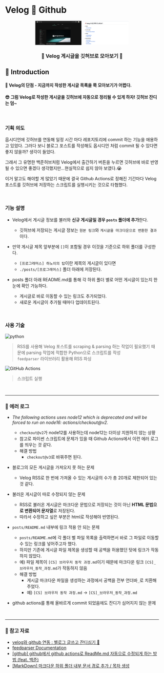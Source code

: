 # Velog 🔁 Github

<p align="center">
  <img src="./assets/velog_capture.png" align="center" width="30%"> 
  <img src="./assets/github_capture.png" align="center" width="30%"> 
</p>

<h3 align=center>🌱 Velog 게시글을 깃허브로 모아보기 🌱</h3>

## 👋 Introduction
<h4> 🥲 Velog의 단점 - 지금까지 작성한 게시글 목록을 쭉 모아보기가 어렵다. </h4>

<h4> 😎 그럼 Velog로 작성한 게시글을 깃허브에 자동으로 정리될 수 있게 하자! 깃허브 잔디는 덤~ </h4>

<br>

### 기획 의도
옵시디언에 깃허브를 연동해 일정 시간 마다 레포지토리에 commit 하는 기능을 애용하고 있었다. 그러다 보니 블로그 포스트를 작성해도 옵시디언 처럼 commit 될 수 있다면 좋지 않을까? 생각이 들었다. 

그래서 그 유명한 백준허브처럼 Velog에서 출간하기 버튼을 누르면 깃허브에 바로 반영될 수 있으면 좋겠다 생각했지만...현실적으로 쉽지 않아 보였다.😭 

이거 말고도 해야할 게 많았기 때문에 결국 Github Actions로 정해진 기간마다 Velog 포스트를 깃허브에 저장하는 스크립트를 실행시키는 것으로 타협했다.

<br>

### 기능 설명
- Velog에서 게시글 정보를 불러와 **신규 게시글일 경우 `posts` 폴더에 추가**한다.
  - 깃허브에 저장되는 게시글 정보는 `원본 링크`와 `게시글을 마크다운으로 변환한 결과`이다.

- 만약 게시글 제목 앞부분에 `[]`이 포함될 경우 이것을 기준으로 하위 폴더를 구성한다. 
  - `[프로그래머스] 하노이의 탑`이란 제목의 게시글이 있다면 
  - `./posts/[프로그래머스]` 폴더 아래에 저장된다.

- posts 폴더 아래 README.md를 통해 각 하위 폴더 별로 어떤 게시글이 있는지 한 눈에 확인 가능하다.
  - 게시글로 바로 이동할 수 있는 링크도 추가되었다. 
  - 새로운 게시글이 추가될 때마다 업데이트된다.

<br>

### 사용 기술
![python](https://img.shields.io/badge/Python-3.8-3776AB.svg?style=flat&logo=python&logoColor=white)  
> RSS를 사용해 Velog 포스트를 scraping & parsing 하는 작업이 필요했기 때문에 parsing 작업에 적합한 Python으로 스크립트를 작성  
> `feedparser` 라이브러리 활용해 RSS 파싱
  
![GitHub Actions](https://img.shields.io/badge/github%20actions-%232671E5.svg?style=flat&logo=githubactions&logoColor=white)
> 스크립트 실행

<br>

---

### 🔧 에러 로그
- _The following actions uses node12 which is deprecated and will be forced to run on node16: actions/checkout@v2._
  - `checkout@v2`가 node12를 사용하는데 node12는 더이상 지원하지 않는 상황
  - 참고로 파이썬 스크립트에 문제가 있을 때 Github Actions에서 이런 에러 로그를 띄우는 것 같다. 
  - 해결 방법
    - `checkout@v3`로 바꿔주면 된다.
  
- 블로그의 모든 게시글을 가져오지 못 하는 문제
  - Velog RSS로 한 번에 가져올 수 있는 게시글의 수가 총 20개로 제한되어 있는 것 같다.
  
- 불러온 게시글이 따로 수정되지 않는 문제
  - RSS로 불러온 게시글은 마크다운 문법으로 저장되는 것이 아닌 **HTML 문법으로 변환되어 문자열**로 저장된다. 
  - 따라서 수정하고 싶은 부분은 html로 작성해야 반영된다.

- `posts/README.md` 내부에 링크 적용 안 되는 문제
  - `posts/README.md`에 각 폴더 별 파일 목록을 출력하면서 바로 그 파일로 이동할 수 있는 링크를 넣어주고자 했다.
  - 하지만 기존에 게시글 파일 제목을 생성할 때 공백을 허용했던 탓에 링크가 작동하지 않았다.
  - 예) 파일 제목이 `[CS] 브라우저 동작 과정.md`이기 때문에 마크다운 링크 `[CS]_브라우저_동작_과정.md`가 작동하지 않음
  - 해결 방법
    - 게시글 마크다운 파일을 생성하는 과정에서 공백을 전부 언더바`_`로 치환해주었다.
    - 예) `[CS] 브라우저 동작 과정.md` -> `[CS]_브라우저_동작_과정.md`

- github actions를 통해 올바르게 commit 되었음에도 잔디가 심어지지 않는 문제

<br> 

---
### 🔗 참고 자료
- <a href="https://velog.io/@sooozi/velog%EC%99%80-github-%EC%97%B0%EB%8F%99-%EB%B2%A8%EB%A1%9C%EA%B7%B8-%EA%B8%80%EC%93%B0%EA%B3%A0-%EC%9E%94%EB%94%94%EC%8B%AC%EA%B8%B0" target="blank">velog와 github 연동 : 벨로그 글쓰고 잔디심기 🌱</a>
- <a href="https://feedparser.readthedocs.io/en/latest/common-rss-elements.html" target="blank">feedparser Documentation</a>
- <a href="https://koopi.tistory.com/86" target="blank">[github] github에서 github actions로 ReadMe.md 자동으로 수정되게 하는 방법 (feat. 백준)</a>
- <a href="https://uiyoji-journal.tistory.com/45" target="blank">[MarkDown] 마크다운 하위 폴더 내부 문서 경로 추가 / 목차 생성</a>
